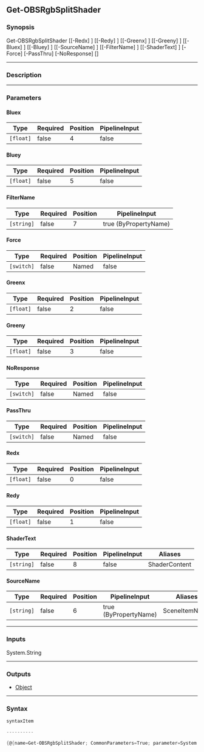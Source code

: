 Get-OBSRgbSplitShader
---------------------

### Synopsis

Get-OBSRgbSplitShader [[-Redx] <float>] [[-Redy] <float>] [[-Greenx] <float>] [[-Greeny] <float>] [[-Bluex] <float>] [[-Bluey] <float>] [[-SourceName] <string>] [[-FilterName] <string>] [[-ShaderText] <string>] [-Force] [-PassThru] [-NoResponse] [<CommonParameters>]

---

### Description

---

### Parameters
#### **Bluex**

|Type     |Required|Position|PipelineInput|
|---------|--------|--------|-------------|
|`[float]`|false   |4       |false        |

#### **Bluey**

|Type     |Required|Position|PipelineInput|
|---------|--------|--------|-------------|
|`[float]`|false   |5       |false        |

#### **FilterName**

|Type      |Required|Position|PipelineInput        |
|----------|--------|--------|---------------------|
|`[string]`|false   |7       |true (ByPropertyName)|

#### **Force**

|Type      |Required|Position|PipelineInput|
|----------|--------|--------|-------------|
|`[switch]`|false   |Named   |false        |

#### **Greenx**

|Type     |Required|Position|PipelineInput|
|---------|--------|--------|-------------|
|`[float]`|false   |2       |false        |

#### **Greeny**

|Type     |Required|Position|PipelineInput|
|---------|--------|--------|-------------|
|`[float]`|false   |3       |false        |

#### **NoResponse**

|Type      |Required|Position|PipelineInput|
|----------|--------|--------|-------------|
|`[switch]`|false   |Named   |false        |

#### **PassThru**

|Type      |Required|Position|PipelineInput|
|----------|--------|--------|-------------|
|`[switch]`|false   |Named   |false        |

#### **Redx**

|Type     |Required|Position|PipelineInput|
|---------|--------|--------|-------------|
|`[float]`|false   |0       |false        |

#### **Redy**

|Type     |Required|Position|PipelineInput|
|---------|--------|--------|-------------|
|`[float]`|false   |1       |false        |

#### **ShaderText**

|Type      |Required|Position|PipelineInput|Aliases      |
|----------|--------|--------|-------------|-------------|
|`[string]`|false   |8       |false        |ShaderContent|

#### **SourceName**

|Type      |Required|Position|PipelineInput        |Aliases      |
|----------|--------|--------|---------------------|-------------|
|`[string]`|false   |6       |true (ByPropertyName)|SceneItemName|

---

### Inputs
System.String

---

### Outputs
* [Object](https://learn.microsoft.com/en-us/dotnet/api/System.Object)

---

### Syntax
```PowerShell
syntaxItem
```
```PowerShell
----------
```
```PowerShell
{@{name=Get-OBSRgbSplitShader; CommonParameters=True; parameter=System.Object[]}}
```
